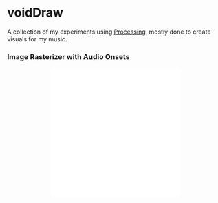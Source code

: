 # voidDraw
A collection of my experiments using [Processing](https://processing.org/), mostly done to create visuals for my music.


### Image Rasterizer with Audio Onsets
<p align="center"> <img src="https://github.com/shoegazerstella/voidDraw/blob/main/image_rasterizer_with_audio_onsets/image_rasterizer_with_beat_onset.gif" width="300" height="300"> </p>
